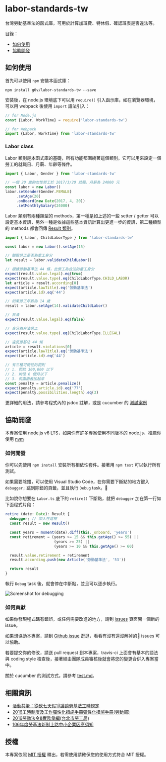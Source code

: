 # labor-standards-tw

台灣勞動基準法的函式庫，可用於計算加班費、特休假、確認班表是否違法等。

目錄：
* [如何使用](#如何使用)
* [協助開發](#協助開發)

## 如何使用

首先可以使用 `npm` 安裝本函式庫：

```shell
npm install g0v/labor-standards-tw --save
```

安裝後，在 node.js 環境底下可以用 `require()` 引入函示庫，如在瀏覽器環境，可以用 webpack 後使用 `import` 語法引入：

```javascript
// for Node.js
const {Labor, WorkTime} = require('labor-standards-tw')

// for Webpack
import {Labor, WorkTime} from 'labor-standards-tw'
```

### Labor class

Labor 類別是本函式庫的基礎，所有功能都圍繞著這個類別。它可以用來設定一個勞工的就職日、月薪、年齡等條件。

```javascript
import { Labor, Gender } from 'labor-standards-tw'

// 一個 20 歲的女性勞工於 2017/3/20 就職，月薪為 24000 元
const labor = new Labor()
labor.setGender(Gender.FEMALE)
     .setAge(20)
     .onBoard(new Date(2017, 4, 20))
     .setMonthlySalary(24000)
```

Labor 類別有兩種類型的 methods，第一種是如上述的一些 setter / getter 可以設定基本資訊，另外一種是依據這些基本資訊計算出更進一步的資訊，第二種類型的 methods 都會回傳 [Result 類別](https://github.com/g0v/labor-standards-tw/blob/master/src/Result.ts)。

```javascript
import { Labor, ChildLaborType } from 'labor-standards-tw'

const labor = new Labor().setAge(15)

// 驗證勞工是否為童工身分
let result = labor.validateChildLabor()

// 根據勞動基準法 44 條，此勞工為合法的童工身分
expect(result.value.legal).eq(true)
expect(result.value.type).eq(ChildLaborType.CHILD_LABOR)
let article = result.according[0]
expect(article.lawTitle).eq('勞動基準法')
expect(article.id).eq('44')

// 如果勞工年齡為 14 歲
result = labor.setAge(14).validateChildLabor()

// 非法
expect(result.value.legal).eq(false)

// 身分為非法勞工
expect(result.value.type).eq(ChildLaborType.ILLEGAL)

// 違反勞基法 44 條
article = result.violations[0]
expect(article.lawTitle).eq('勞動基準法')
expect(article.id).eq('44')

// 有三種可能性的罰則
// 1. 罰款 300,000 以下
// 2. 拘役 6 個月以下
// 3. 前面兩者加起來
const penalty = article.penalize()
expect(penalty.article.id).eq('77')
expect(penalty.possibilities.length).eq(3)
```

更詳細的用法，請參考程式內的 jsdoc 註解，或是 cucumber 的 [測試案例](https://github.com/g0v/labor-standards-tw/tree/master/features/step_definitions)

## 協助開發

本專案使用 node.js v6 LTS，如果你有許多專案使用不同版本的 node.js，推薦你使用 [nvm](https://github.com/creationix/nvm)

### 如何開發

你可以先使用 `npm install` 安裝所有相依性套件。接著用 `npm test` 可以執行所有測試。

如果需要除錯，可以使用 Visual Studio Code，在你需要下斷點的地方鍵入 `debugger;` 跳到除錯的頁籤，並且執行 `Debug` task。

比如說你想要在 `Labor.ts` 底下的 `retire()` 下斷點，就把 `debugger` 加在第一行如下面程式片段：

```typescript
retire (date: Date): Result {
  debugger; // 加入在這裡
  const result = new Result()

  const years = moment(date).diff(this._onboard, 'years')
  const retirement = (years >= 15 && this.getAge() >= 55) ||
                      (years >= 25) ||
                      (years >= 10 && this.getAge() >= 60)

  result.value.retirement = retirement
  result.according.push(new Article('勞動基準法', '53'))

  return result
}
```

執行 `Debug` task 後，就會停在中斷點，並且可以逐步執行。

![Screenshot for debugging](http://i.imgur.com/wdjJw6a.png)

### 如何貢獻

如果你發現程式碼有錯誤，或任何需要改進的地方，請到 [issues](https://github.com/g0v/labor-standards-tw/issues) 頁面開一個新的 issue。

如果想協助本專案，請到 [Github issue](https://github.com/g0v/labor-standards-tw/issues) 逛逛，看看有沒有還沒解掉的 issues 可以協助。

若要提交你的修改，請送 pull request 到本專案，travis-ci 上面會有基本的語法與 coding style 檢查後，接著經由團隊成員審核後就會將您的變更合併入專案當中。

關於 cucumber 的測試方式，請參考 [test.md](https://github.com/g0v/labor-standards-tw/tree/master/docs/test.md)。

## 相關資訊

* [活動共筆：從砍七天假爭議談勞基法工時規定](https://g0v.hackpad.com/3hMbxYbFCxv)
* [2016工時制度及工作彈性化措施手冊彈性化措施手冊(勞動部)](http://www.mol.gov.tw/topic/3067/14530/14533/)
* [2016勞動法令&實務彙編(台北市勞工局)](http://bola.gov.taipei/lp.asp?ctNode=62983&CtUnit=34049&BaseDSD=7&mp=116003)
* [106年度勞基法新制上路中小企業因應須知](https://law.moeasmea.gov.tw/upload/106%E5%B9%B4%E5%BA%A6%E5%8B%9E%E5%9F%BA%E6%B3%95%E6%96%B0%E5%88%B6%E4%B8%8A%E8%B7%AF%E4%B8%AD%E5%B0%8F%E4%BC%81%E6%A5%AD%E5%9B%A0%E6%87%89%E9%A0%88%E7%9F%A5.pdf)

## 授權

本專案依照 [MIT 授權](https://github.com/g0v/labor-standards-tw/blob/master/LICENSE) 釋出，若需使用請確保您的使用方式符合 MIT 授權。
